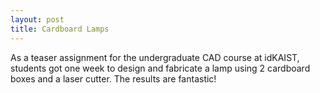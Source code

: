 ```yaml
---
layout: post
title: Cardboard Lamps
---
```

As a teaser assignment for the undergraduate CAD course at idKAIST, students got one week to design and fabricate a lamp using 2 cardboard boxes and a laser cutter. The results are fantastic! 

